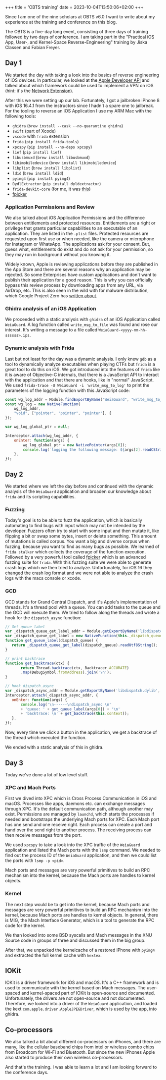 +++
title = 'OBTS training'
date = 2023-10-04T13:50:06+02:00
+++

Since I am one of the nine scholars at OBTS v6.0 I want to write about my experience at the training and conference on this blog.

The OBTS is a five-day long event, consisting of three days of training followed by two days of conference.
I am taking part in the "Practical iOS App, User-, and Kernel-Space Reverse-Engineering" training by Jiska Classen and Fabian Freyer.

## Day 1

We started the day with taking a look into the basics of reverse engineering of iOS devices. In particular, we looked at the [Apple Developer API](https://developer.apple.com/documentation/technologies) and talked about which framework could be used to implement a VPN on iOS (hint: it's the [Network Extension](https://developer.apple.com/documentation/networkextension)).

After this we were setting up our lab. Fortunately, I got a jailbroken iPhone 8 with iOS 16.4.1 from the instructors since I hadn't a spare one to jailbreak.
For the tooling to reverse an iOS Application I use my ARM Mac with the following tools:

* `ghidra` (`brew install --cask --no-quarantine ghidra`)
* `swift` (part of Xcode)
* `vscode` with `frida` extension
* `frida` (`pip install frida-tools`)
* `xpcspy` (`pip install --no-deps xpcspy`)
* `lief` (`pip install lief`)
* `libusbmuxd` (`brew install libusbmuxd`)
* `libimobiledevice` (`brew install libimobiledevice`)
* `libplist` (`brew install libplist`)
* `ldid` (`brew install ldid`)
* `pyimg4` (`pip install pyimg4`)
* `DydlExtractor` (`pip install dyldextractor`)
* `frida-devkit-core` (for me, it was [this](https://github.com/frida/frida/releases/download/16.1.4/frida-core-devkit-16.1.4-macos-arm64.tar.xz`))
* [fpicker](https://github.com/ttdennis/fpicker#requirements-and-installation)

### Application Permissions and Review

We also talked about iOS Application Permissions and the difference between entitlements and protected resources.
Entitlements are a right or privilege that grants particular capabilities to an executable of an application. They are listed in the `.plist` files.
Protected resources are requested upon first use or when needed, like the camera or microphone for Instagram or WhatsApp. The applications ask for your consent.
But, guess what, entitlements do exist and do not ask for your permission, so they may run in background without you knowing it.

Widely known, Apple is reviewing applications before they are published in the App Store and there are several reasons why an application may be rejected. So some Enterprises have custom applications and don't want to publish their application for a good reason. This is why you can officially bypass this review process by downloading apps from any URL, via AirDrop, etc.
This is also seen in the wild with for malware distribution, which Google Project Zero has [written about](https://googleprojectzero.blogspot.com/2022/06/curious-case-carrier-app.html).

### Ghidra analysis of an iOS Application

We proceeded with a static analysis with `ghidra` of an iOS Application called `WeiaGuard`.
A log function called `write_msg_to_file` was found and rose our interest. It's writing a message to a file called `WeiaGuard-<yyyy-mm-hh-ssssss>.ips`.

### Dynamic analysis with Frida

Last but not least for the day was a dynamic analysis. I only knew `gdb` as a tool to dynamically analyze executables when playing CTFs but `frida` is a great tool to do this on iOS.
We got introduced into the features of `frida` like it is aware of Objective-C internals, that there is a JavaScript API to interact with the application and that there are hooks, like in "normal" JavaScript.
We used `frida-trace -U WeiaGuard -i 'write_msg_to_log'` to print the parameters of the logging function with this JavaScript code:

```javascript
const wg_log_addr = Module.findExportByName("WeiaGuard", "write_msg_to_log");
const wg_log = new NativeFunction(
    wg_log_addr,
    "void", ["pointer", "pointer", "pointer"], {
});

var wg_log_global_ptr = null;

Interceptor.attach(wg_log_addr, {
    onEnter: function(args) {
        wg_log_global_ptr = new NativePointer(args[0]);
        console.log(`logging the following message: ${args[2].readCString()}`);
    },
});
```

## Day 2

We started where we left the day before and continued with the dynamic analysis of the `WeiaGuard` application and broaden our knowledge about `frida` and its scripting capabilities.

### Fuzzing

Today's goal is to be able to fuzz the application, which is basically automating to find bugs with input which may not be intended by the developer. Fuzzers often try to start with some input and then mutate it, like flipping a bit or swap some bytes, insert or delete something. This amount of mutations is called corpus. You want a big and diverse corpus when fuzzing, because you want to find as many bugs as possible.
We learned of `frida stalker` which collects the coverage of the function execution.
Followed by a very powerful tool called [fpicker](https://github.com/ttdennis/fpicker) which is an advanced fuzzing suite for `frida`.
With this fuzzing suite we were able to generate crash logs which we then tried to analyze.
Unfortunately, for iOS 16 they changed the crash log format and we were not able to analyze the crash logs with the macs console or xcode.

### GCD

GCD stands for Grand Central Dispatch, and it's Apple's implementation of threads. It's a thread pool with a queue. You can add tasks to the queue and the GCD will execute them.
We tried to follow along the threads and wrote a hook for the `dispatch_async` function:

```javascript
// Get queue label
var _dispatch_queue_get_label_addr = Module.getExportByName('libdispatch.dylib', 'dispatch_queue_get_label');
var _dispatch_queue_get_label = new NativeFunction(this._dispatch_queue_get_label_addr, "pointer", ["pointer"]);
function get_queue_label(dispatch_queue) {
   return _dispatch_queue_get_label(dispatch_queue).readUtf8String();
}

// print backtrace
function get_backtrace(ctx) {
       return Thread.backtrace(ctx, Backtracer.ACCURATE)
       .map(DebugSymbol.fromAddress).join('\n');
}

// hook dispatch_async
var _dispatch_async_addr = Module.getExportByName('libdispatch.dylib', 'dispatch_async');
Interceptor.attach(_dispatch_async_addr, {
   onEnter: function(args) {
       console.log('\n------\ndispatch_async \n'
       + 'queue: ' + get_queue_label(args[0]) + '\n'
       + 'backtrace: \n' + get_backtrace(this.context));
   },
});
```

Now, every time we click a button in the application, we get a backtrace of the thread which executed the function.

We ended with a static analysis of this in ghidra.

## Day 3

Today we've done a lot of low level stuff.

### XPC and Mach Ports

First we dived into XPC which is Cross Process Communication in iOS and macOS.
Processes like apps, daemons etc. can exchange messages through XPC.
It's the default communication path, although another may exist.
Permissions are managed by `launchd`, which starts the processes if needed and bootstraps the underlying Mach ports for XPC.
Each Mach port has one send and one receive right. Each process can create a port and hand over the send right to another process. The receiving process can then receive messages from the port.

We used `xpcspy` to take a look into the XPC traffic of the `WeiaGuard` application and listed the Mach ports with the `lsmp` command. We needed to find out the process ID of the `WeiaGuard` application, and then we could list the ports with `lsmp -p <pid>`.

Mach ports and messages are very powerful primitives to build an RPC mechanism into the kernel, because the Mach ports are handles to kernel objects.

### Kernel

The next step would be to get into the kernel, because Mach ports and messages are very powerful primitives to build an RPC mechanism into the kernel, because Mach ports are handles to kernel objects.
In general, there is MIG, the Mach Interface Generator, which is a tool to generate the RPC code for the kernel.

We than looked into some BSD syscalls and Mach messages in the XNU Source code in groups of three and discussed them in the big group.

After that, we unpacked the kernelcache of a restored iPhone with `pyimg4` and extracted the full kernel cache with `kextex`.

## IOKit

IOKit is a driver framework for iOS and macOS. It's a C++ framework and is used to communicate with the kernel based on Mach messages.
The user-spaced and kernel-spaced part of IOKit is open-source and documented. Unfortunately, the drivers are not open-source and not documented.
Therefore, we looked into a driver of the `WeiaGuard` application, and loaded the kext `com.apple.driver.AppleJPEGDriver`, which is used by the app, into ghidra.

## Co-processors

We also talked a bit about different co-processors on iPhones, and there are many, like the cellular baseband chips from intel or wireless combo chips from Broadcom for Wi-Fi and Bluetooth.
But since the new iPhones Apple also started to produce their own wireless co-processors.

And that's the training.
I was able to learn a lot and I am looking forward to the conference days.
